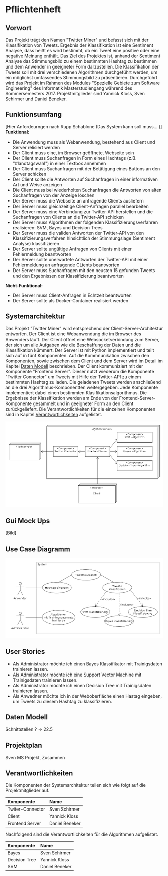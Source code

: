# Pflichtenheft

## Vorwort

Das Projekt trägt den Namen "Twitter Miner" und befasst sich mit der Klassifikation von Tweets. Ergebnis der Klassifikation ist eine Sentiment Analyse, dass heißt es wird bestimmt, ob ein Tweet eine positive oder eine negative Meinung enthält. Das Ziel des Projektes ist, anhand der Sentiment Analyse das Stimmungsbild zu einem bestimmten Hashtag zu bestimmen und dem Anwender in geeigneter Form darzustellen. Die Klassifikation der Tweets soll mit drei verschiedenen Algorithmen durchgeführt werden, um ein  möglichst umfassendes Stimmungsbild zu präsentieren. Durchgeführt wird das Projekt im Rahmen des Modules "Spezielle Gebiete zum Software Engineering" des Informatik Masterstudiengang während des Sommersemesters 2017. Projektmitglieder sind Yannick Kloss, Sven Schirmer und Daniel Beneker. 

## Funktionsumfang

[Hier Anfordeurngen nach Rupp Schablone (Das System kann soll muss....)]
**Funktional:**
* Die Anwendung muss als Webanwendung, bestehend aus Client und Server relisiert werden
* Der Client muss eine, im Browser geöffnete, Webseite sein
* Der Client muss Suchanfragen in Form eines Hachtags (z.B. "#landtagswahl") in einer Textbox annehmen
* Der Client muss Suchanfragen mit der Betätigung eines Buttons an den Server schicken
* Der Client sollte die Antworten auf Suchanfragen in einer informativen Art und Weise anzeigen
* Die Client muss bei wiederholten Suchanfragen die Antworten von alten Suchanfragen von der Anzeige löschen
* Der Server muss die Webseite an anfragende Clients ausliefern
* Der Server muss gleichzeitige Client-Anfragen parallel bearbeiten
* Der Server muss eine Verbindung zur Twitter-API herstellen und die Suchanfragen von Clients an die Twitter-API schicken
* Der Server muss Algorithmen der folgenden Klassifizierungsverfahren realisieren: SVM, Bayes und Decision Trees
* Der Server muss die validen Antworten der Twitter-API von den Klassifizierungsverfahren hinsichtlich der Stimmungslage (Sentiment Analyse) klassifizieren
* Der Server sollte ungültige Anfragen von Clients mit einer Fehlermeldung beantworten
* Der Server sollte unerwartete Antworten der Twitter-API mit einer Fehlermeldung an anfragende CLients beantworten
* Der Server muss Suchanfragen mit den neusten 15 gefunden Tweets und den Ergebnissen der Klassifizierung beantworten


**Nicht-Funktional:**
* Der Server muss Client-Anfragen in Echtzeit beantworten
* Der Server sollte als Docker-Container realisiert werden


## Systemarchitektur

Das Projekt "Twitter Miner" wird entsprechend der Client-Server-Architektur entworfen. Der Client ist eine Webanwendung die im Browser des Anwenders läuft. Der Client öffnet eine Websocketverbindung zum Server, der sich um alle Aufgaben wie die Beschaffung der Daten und die Klassifikation kümmert. Der Server ist mit Python implementiert und teilt sich auf in fünf Komponenten. Auf die Kommnunikation zwischen den Komponenten, sowie zwischen dem Client und dem Server wird im Detail im Kapitel [Daten Modell](#datenmodell) beschrieben. Der Client kommuniziert mit der Komponente "Frontend Server". Dieser nutzt wiederum die Komponente "Twitter Connector" um Tweets mit Hilfe der Twitter-API zu einem bestimmten Hashtag zu laden. Die geladenen Tweets werden anschließend an die drei Algorithmus-Komponentten weitergegeben. Jede Komponente implementiert dabei einen bestimmten Klasifikationsalgorithmus. Die Ergebnisse der Klassifikation werden am Ende von der Frontend-Server-Komponente gesammelt und in geeigneter Form an den Client zurückgeliefert. Die Verantwortlichkeiten für die einzelnen Komponenten sind in Kapitel [Verantwortlichkeiten](#verantwortlichkeiten) aufgelistet.

![](/project_twitter_miner/img/Systemarchitektur.png)

## Gui Mock Ups

[Bild]

## Use Case Diagramm

![](/project_twitter_miner/img/Use_Case_Diagramm.png)

## User Stories

* Als Administrator möchte ich einen Bayes Klassifikator mit Trainigsdaten trainieren lassen.
* Als Administrator möchte ich eine Support Vector Machine mit Trainigsdaten trainieren lassen.
* Als Administrator möchte ich einen Decision Tree mit Trainigsdaten trainieren lassen.
* Als Anwedner möchte ich in der Weboberfläche einen Hastag eingeben, um Tweets zu diesem Hashtag zu klassifizieren.


## <a name="datenmodell"></a>Daten Modell

Schnittstellen ? -> 22.5

## Projektplan

Sven MS Projekt, Zusammen

## <a name="verantwortlichkeiten"></a>Verantwortlichkeiten

Die Komponenten der Systemarchitektur teilen sich wie folgt auf die Projektmitglieder auf.

| Komponente   |      Name      |
|:----------|:-------------|
| Twiter-Connector |  Sven Schirmer |
| Client |    Yannick Kloss   |
| Frontend Server | Daniel Beneker |


Nachfolgend sind die Verantwortlichkeiten für die Algorithmen aufgelistet.

| Komponente   |      Name      |
|:----------|:-------------|
| Bayes |  Sven Schirmer |
| Decision Tree |    Yannick Kloss   |
| SVM | Daniel Beneker |

